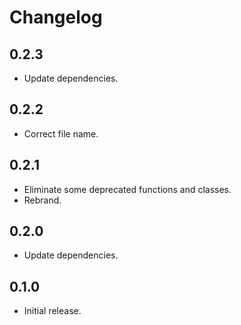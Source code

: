 # Changelog

## 0.2.3

- Update dependencies.

## 0.2.2

- Correct file name.

## 0.2.1

- Eliminate some deprecated functions and classes.
- Rebrand.

## 0.2.0

- Update dependencies.

## 0.1.0

- Initial release.
